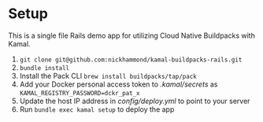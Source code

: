 # Setup

This is a single file Rails demo app for utilizing Cloud Native Buildpacks with Kamal.

1. `git clone git@github.com:nickhammond/kamal-buildpacks-rails.git`
2. `bundle install`
3. Install the Pack CLI `brew install buildpacks/tap/pack`
4. Add your Docker personal access token to _.kamal/secrets_  as `KAMAL_REGISTRY_PASSWORD=dckr_pat_x`
5. Update the host IP address in _config/deploy.yml_ to point to your server
3. Run `bundle exec kamal setup` to deploy the app